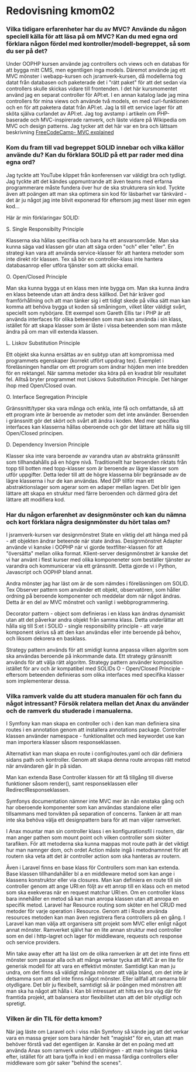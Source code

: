 ---
---
Redovisning kmom02
=========================

### Vilka tidigare erfarenheter har du av MVC? Använde du någon speciell källa för att läsa på om MVC? Kan du med egna ord förklara någon fördel med kontroller/modell-begreppet, så som du ser på det?
Under OOPHP kursen använde jag controllers och views och en databas för att bygga mitt CMS, men egentligen inga models. Däremot 
använde jag ett MVC mönster i webapp-kursen och jsramverk-kursen, då modellerna tog datat från databasen och paketerade det i "rätt paket" för att det 
sedan via controllers skulle skickas vidare till frontenden. 
I det här kursmomentet använd jag en separat controller för API:et. I en annan katalog lade jag mina controllers för mina views och 
använde två models, en med curl-funktionen och en för att paketera datat från API:et. Jag la till ett service lager för att
sköta själva curlandet av API:et.
Jag tog avstamp i artikeln om PHP-baserade och MVC-inspirerade ramverk, och läste vidare på Wikipedia om MVC och design patterns.
Jag tycker att det här var en bra och lättsam beskrivning [FreeCodeCamp- MVC explained](https://www.freecodecamp.org/news/model-view-controller-mvc-explained-through-ordering-drinks-at-the-bar-efcba6255053/)
### Kom du fram till vad begreppet SOLID innebar och vilka källor använde du? Kan du förklara SOLID på ett par rader med dina egna ord?
Jag tyckte att YouTube klippet från konferensen var väldigt bra och tydligt. Jag tyckte att det kändes uppmuntrande att även teams
med erfarna programmerare måste fundera över hur de ska strukturera sin kod. Tyckte även att poängen att man ska optimera sin kod
för läsbarhet var tänkvärd - det är ju något jag inte blivit exponerad för eftersom jag mest läser min egen kod...

Här är min förklaringav SOLID:

S. Single Responsibilty Principle

Klasserna ska hållas specifika och bara ha ett ansvarsområde. Man ska kunna säga vad klassen gör utan att säga orden "och" eller "eller".
En strategi kan vara att använda service-klasser för att hantera metoder som inte direkt rör klassen. Tex så bör en controller-klass
inte hantera databasanrop eller utföra tjänster som att skicka email.

O. Open/Closed Principle

Man ska kunna bygga ut en klass men inte bygga om. Man ska kunna ändra en klass beteende utan att ändra dess källkod.
Det här kräver god framförhållning och att man tänker sig i ett tidigt skede på vilka sätt man kan komma att behöva bygga ut koden så
småningom, vilket låter väldigt svårt, speciellt som nybörjare. Ett exempel som Gareth Ellis tar i PHP är att använda interfaces för olika 
beteenden som man kan använda i sin klass, istället för att skapa klasser som är låste i vissa beteenden som man måste 
ändra på om man vill extenda klassen.  

L. Liskov Substitution Principle

Ett objekt ska kunna ersättas av en subtyp utan att kompromissa med programmets egenskaper (korrekt utfört uppdrag tex). 
Exemplet i föreläsningen handlar om ett program som ändrar höjden men inte bredden för en rektangel. När samma metoder ska 
köra på en kvadrat blir resultatet fel. Alltså bryter programmet mot Liskovs Substitution Principle. Det hänger ihop med
Open/Closed ovan. 

O. Interface Segregation Principle

Gränssnitt/typer ska vara många och enkla, inte få och omfattande, så att ett program inte är beroende av metoder som det inte använder. 
Beroenden i gränssnitt gör det skört och svårt att ändra i koden. 
Med mer specifika interfaces kan klasserna hållas oberoende och gör det lättare att hålla sig till Open/Closed principen.

D. Dependency Inversion Principle

Klasser ska inte vara beroende av varandra utan av abstrakta gränssnitt som tillhandahålls på en högre nivå. Traditionellt har
beroenden riktats från topp till botten med topp-klasser som är beroende av lägre klasser som utför uppgifter. Detta leder
till att de högre klasserna blir begränsade av de lägre klasserna i hur de kan användas. 
Med DIP tillför man ett abstraktionslager som agerar som en adaper mellan lagren. Det blir igen lättare att skapa 
en struktur med färre beroenden och därmed göra det lättare att modifiera kod. 

### Har du någon erfarenhet av designmönster och kan du nämna och kort förklara några designmönster du hört talas om?
I jsramverk-kursen var designmönstret State en viktig del att hänga med på - att objekten ändrar beteende när state ändras. 
Designmönstret Adapter använde vi kanske i OOPHP när vi gjorde textfilter-klassen för att "översätta" mellan olika format. 
Klient-server designmönstret är kanske det vi har använt i flest kurser med olika komponeneter som beställer tjänster av varandra
och kommunicerar via ett gränssnitt. Detta gjorde vi i Python, Javascript och OOPHP bland annat.

Andra mönster jag har läst om är de som nämdes i föreläsningen om SOLID. 
Tex Observer pattern som använder ett objekt, observatören, som håller ordning på beroende komponenter och meddelar dom när
något ändras. Detta är en del av MVC mönstret och vanligt i webbprogrammering.

Decorator pattern - object som definieras i en klass kan ändras dynamiskt utan att det påverkar andra objekt från samma klass.
Detta underlättar att hålla sig till S:et i SOLID - single responsibility principle - att varje komponent skrivs så 
att den kan användas eller inte beroende på behov, och liksom dekorera en basklass.

Strategy pattern används för att smidigt kunna anpassa vilken algoritm som ska användas beroende på inkommande data. 
Ett strategy gränssnitt används för att välja rätt algoritm. Strategy pattern använder komposition istället för arv och är 
kompatibel med SOLIDs O - Open/Closed Principle - eftersom beteenden definieras som olika interfaces med specifika klasser som 
implementerar dessa. 

### Vilka ramverk valde du att studera manualen för och fann du något intressant? Försök relatera mellan det Anax du använder och de ramverk du studerade i manualerna.
I Symfony kan man skapa en controller och i den kan man definiera sina routes i en annotation genom att installera annotations package. 
Controller klassen använder namespace - funktionalitet och med keywordet use kan man importera klasser såsom responseklassen.

Alternativt kan man skapa en 
route i config/routes.yaml och där definiera sidans path och kontroller. Genom att skapa denna route anropas rätt metod 
när användaren går in på sidan. 

Man kan extenda Base Controller klassen för att få tillgång till diverse funktioner såsom render(), samt responseklassen eller
RedirectResponseklassen. 

Symfonys documentation nämner inte MVC mer än nån enstaka gång och har oberoende komponenter som kan användas standalone eller
tillsammans med tonvikten på separation of concerns. Tanken är att man inte ska behöva välja ett designpattern bara för att
man väljer ramverket.

I Anax mountar man sin controller klass i en konfigurationsfil i routern, där man anger pathen som mount point och
vilken controller som sköter tarafiken. För att metoderna ska kunna mappas mot route path är det viktigt hur man namnger dom, 
och ordet Action måste ingå i metodnamnnet för att routern ska veta att det är controller action som ska hanteras av routern.

Även i Laravel finns en base klass för Controllers som man kan extenda. Base klassen tillhandahåller bl a en middleware 
metod som kan ange i klassens konstruktor eller via closures. Man kan definiera en route till sin controller genom att ange URI:en följt av ett anrop till en klass och en metod som 
ska exekveras när en request matchar URI:en. Om en controller klass bara innehåller en metod så kan man anropa klassen 
utan att anropa en specifik metod. 
Laravel har Resource routing som sköter en hel CRUD med metoder för varje operation i Resource. Genom att i Route använda
resources metoden kan man även registrera flera controllers på en gång.
I Laravel kan man välja att organisera sitt projekt som MVC eller enligt något annat mönster. Ramverket självt har en lite annan
struktur med controller som en del i http-lagret och lager för middleware, requests och response och service providers.

Min take away efter att ha läst om de olika ramverken är att det inte finns ett mönster som passar alla och att många verkar 
tycka att MVC är en lite för generisk modell för att vara en effektivt mönster. Samtidigt kan man ju undra, om det finns så 
väldigt många mönster att välja bland, om det inte är detsamma som att det inte finns något mönster. Eller iallfall
att ramarna blir otydligare. Det blir ju flexibelt, samtidigt så är poängen med mönstren att man ska ha något att hålla i. 
Kan bli intressant att hitta en bra väg där för framtida projekt, att balansera stor flexibilitet utan att det blir otydligt och spretigt. 

### Vilken är din TIL för detta kmom?
När jag läste om Laravel och i viss mån Symfony så kände jag att det verkar vara en massa grejer som bara händer helt "magiskt"
för en, utan att man behöver förstå vad det egentligen är. Kanske är det en poäng med att använda Anax som ramverk under utbildningen - att 
man tvingas tänka efter, istället för att bara tjoffa in kod i en massa färdiga controllers eller middleware som gör saker 
"behind the scenes". 
  

